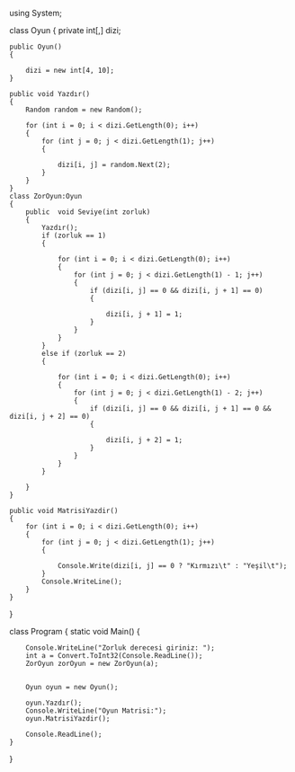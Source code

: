 using System;

class Oyun
{
    private int[,] dizi;

    public Oyun()
    {

        dizi = new int[4, 10];
    }

    public void Yazdır()
    {
        Random random = new Random();

        for (int i = 0; i < dizi.GetLength(0); i++)
        {
            for (int j = 0; j < dizi.GetLength(1); j++)
            {

                dizi[i, j] = random.Next(2);
            }
        }
    }
    class ZorOyun:Oyun
    {
        public  void Seviye(int zorluk)
        {
            Yazdır();
            if (zorluk == 1)
            {
                
                for (int i = 0; i < dizi.GetLength(0); i++)
                {
                    for (int j = 0; j < dizi.GetLength(1) - 1; j++)
                    {
                        if (dizi[i, j] == 0 && dizi[i, j + 1] == 0)
                        {
                            
                            dizi[i, j + 1] = 1;
                        }
                    }
                }
            }
            else if (zorluk == 2)
            {
                
                for (int i = 0; i < dizi.GetLength(0); i++)
                {
                    for (int j = 0; j < dizi.GetLength(1) - 2; j++)
                    {
                        if (dizi[i, j] == 0 && dizi[i, j + 1] == 0 && dizi[i, j + 2] == 0)
                        {
                         
                            dizi[i, j + 2] = 1;
                        }
                    }
                }
            }

        }
    }

    public void MatrisiYazdir()
    {
        for (int i = 0; i < dizi.GetLength(0); i++)
        {
            for (int j = 0; j < dizi.GetLength(1); j++)
            {

                Console.Write(dizi[i, j] == 0 ? "Kırmızı\t" : "Yeşil\t");
            }
            Console.WriteLine();
        }
    }
}

class Program
{
    static void Main()
    {
        
        Console.WriteLine("Zorluk derecesi giriniz: ");
        int a = Convert.ToInt32(Console.ReadLine());
        ZorOyun zorOyun = new ZorOyun(a);


        Oyun oyun = new Oyun();

        oyun.Yazdır();
        Console.WriteLine("Oyun Matrisi:");
        oyun.MatrisiYazdir();

        Console.ReadLine();
    }
}
